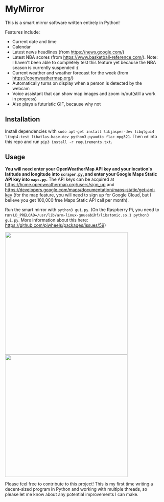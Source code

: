 # MyMirror

This is a smart mirror software written entirely in Python!

Features include:

* Current date and time
* Calendar
* Latest news headlines (from https://news.google.com/)
* Latest NBA scores (from https://www.basketball-reference.com/). Note: I haven't been able to completely test this feature yet because the NBA season is currently suspended :(
* Current weather and weather forecast for the week (from https://openweathermap.org/)
* Automatically turns on display when a person is detected by the webcam
* Voice assistant that can show map images and zoom in/out(still a work in progress)
* Also plays a futuristic GIF, because why not

## Installation
Install dependencies with `sudo apt-get install libjasper-dev libqtgui4 libqt4-test libatlas-base-dev python3-pyaudio flac mpg321`. Then `cd` into this repo and run `pip3 install -r requirements.txt`. 

## Usage

**You will need enter your OpenWeatherMap API key and your location's latitude and longitude into `scraper.py`, and enter your Google Maps Static API key into `maps.py`.** The API keys can be acquired at https://home.openweathermap.org/users/sign_up and https://developers.google.com/maps/documentation/maps-static/get-api-key (for the map feature, you will need to sign up for Google Cloud, but I believe you get 100,000 free Maps Static API call per month). 

Run the smart mirror with `python3 gui.py`. (On the Raspberry Pi, you need to run `LD_PRELOAD=/usr/lib/arm-linux-gnueabihf/libatomic.so.1 python3 gui.py`. More information about this here: https://github.com/piwheels/packages/issues/59)



<p float="left">
  <img src="https://i.imgur.com/6roGNox.jpg" width="400" />
  <img src="https://i.imgur.com/5UOKiA0.jpg" width="400" /> 
</p>

Please feel free to contribute to this project! This is my first time writing a decent-sized program in Python and working with multiple threads, so please let me know about any potential improvements I can make.
